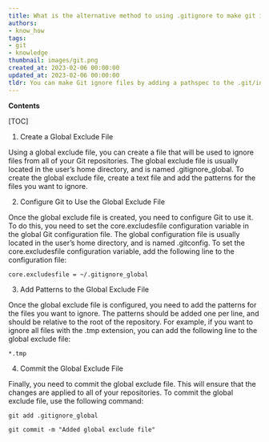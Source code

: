 ```yaml
---
title: What is the alternative method to using .gitignore to make git ignore files?
authors:
- know_how
tags:
- git
- knowledge
thumbnail: images/git.png
created_at: 2023-02-06 00:00:00
updated_at: 2023-02-06 00:00:00
tldr: You can make Git ignore files by adding a pathspec to the .git/info/exclude file.
---
```


**Contents**

[TOC]

1. Create a Global Exclude File 

Using a global exclude file, you can create a file that will be used to ignore files from all of your Git repositories. The global exclude file is usually located in the user’s home directory, and is named .gitignore_global. To create the global exclude file, create a text file and add the patterns for the files you want to ignore. 

2. Configure Git to Use the Global Exclude File 

Once the global exclude file is created, you need to configure Git to use it. To do this, you need to set the core.excludesfile configuration variable in the global Git configuration file. The global configuration file is usually located in the user’s home directory, and is named .gitconfig. To set the core.excludesfile configuration variable, add the following line to the configuration file: 

`core.excludesfile = ~/.gitignore_global`

3. Add Patterns to the Global Exclude File 

Once the global exclude file is configured, you need to add the patterns for the files you want to ignore. The patterns should be added one per line, and should be relative to the root of the repository. For example, if you want to ignore all files with the .tmp extension, you can add the following line to the global exclude file: 

`*.tmp`

4. Commit the Global Exclude File 

Finally, you need to commit the global exclude file. This will ensure that the changes are applied to all of your repositories. To commit the global exclude file, use the following command: 

`git add .gitignore_global`

`git commit -m "Added global exclude file"`
